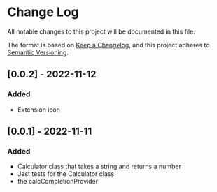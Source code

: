 # Change Log

All notable changes to this project will be documented in this file.

The format is based on [Keep a Changelog](https://keepachangelog.com/en/1.0.0/),
and this project adheres to [Semantic Versioning](https://semver.org/spec/v2.0.0.html).

## [0.0.2] - 2022-11-12

### Added

- Extension icon

## [0.0.1] - 2022-11-11

### Added

- Calculator class that takes a string and returns a number
- Jest tests for the Calculator class
- the calcCompletionProvider
